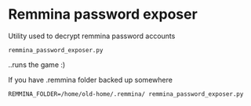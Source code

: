 Remmina password exposer
========================

Utility used to decrypt remmina password accounts

`remmina_password_exposer.py`

..runs the game :)

If you have .remmina folder backed up somewhere

`REMMINA_FOLDER=/home/old-home/.remmina/ remmina_password_exposer.py`
